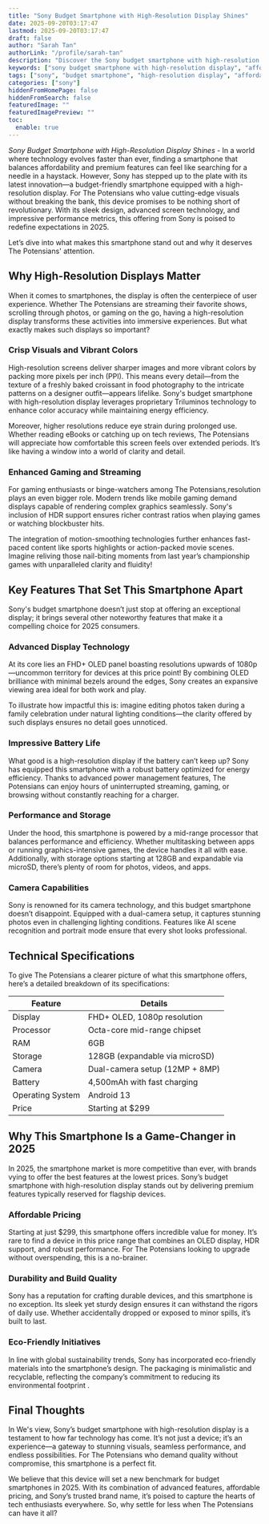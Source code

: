 ```yaml
---
title: "Sony Budget Smartphone with High-Resolution Display Shines"
date: 2025-09-20T03:17:47
lastmod: 2025-09-20T03:17:47
draft: false
author: "Sarah Tan"
authorLink: "/profile/sarah-tan"
description: "Discover the Sony budget smartphone with high-resolution display! Enjoy premium visuals, top features, and affordability in one sleek device."
keywords: ["sony budget smartphone with high-resolution display", "affordable sony smartphone 2025", "best high-resolution budget smartphone 2025"]
tags: ["sony", "budget smartphone", "high-resolution display", "affordable technology", "2025 smartphones"]
categories: ["sony"]
hiddenFromHomePage: false
hiddenFromSearch: false
featuredImage: ""
featuredImagePreview: ""
toc:
  enable: true
---
```



_Sony Budget Smartphone with High-Resolution Display Shines_ - In a world where technology evolves faster than ever, finding a smartphone that balances affordability and premium features can feel like sea​rching for a needle in a haystack. However, Sony has stepped up to the plate with its latest innovation—a budget-friendly smartphone equipped with a high-resolution display. For The Potensians who value cutting-edge visuals without breaking the bank, this device promises to be nothing short of revolutionary. With its sleek design, advanced screen technology, and impressive performance metrics, this offering from Sony is poised to redefine expectations in 2025.

Let’s dive into what makes this smartphone stand out and why it deserves The Potensians' attention.

## Why High-Resolution Displays Matter

When it comes to smartphones, the display is often the centerpiece of user experience. Whether The Potensians are streaming their favorite shows, scrolling through photos, or gaming on the go, having a high-resolution display transforms these activities into immersive experiences. But what exactly makes such displays so important?

### Crisp Visuals and Vibrant Colors

High-resolution screens deliver sharper images and more vibrant colors by packing more pixels per inch (PPI). This means every detail—from the texture of a freshly baked croissant in food photography to the intricate patterns on a designer outfit—appears lifelike. Sony's budget smartphone with high-resolution display leverages proprietary Triluminos technology to enhance color accuracy while maintaining energy efficiency.

Moreover, higher resolutions reduce eye strain during prolonged use. Whether reading eBooks or catching up on tech reviews, The Potensians will appreciate how comfortable this screen feels over extended periods. It’s like having a window into a world of clarity and detail.

### Enhanced Gaming and Streaming

For gaming enthusiasts or binge-watchers among The Potensians, ​resolution plays an even bigger role. Modern trends like mobile gaming demand displays capable of rendering complex graphics seamlessly. Sony's inclusion of HDR support ensures richer contrast ratios when playing games or watching blockbuster hits.

The integration of motion-smoothing technologies further enhances fast-paced content like sports highlights or action-packed movie scenes. Imagine reliving those nail-biting moments from last year’s championship games with unparalleled clarity and fluidity!

## Key Features That Set This Smartphone Apart

Sony's budget smartphone doesn’t just stop at offering an exceptional display; it brings several other noteworthy features that make it a compelling choice for 2025 consumers.

### Advanced Display Technology

At its core lies an FHD+ OLED panel boasting resolutions upwards of 1080p—uncommon territory for devices at this price point! By combining OLED brilliance with minimal bezels around the edges, Sony creates an expansive viewing area ideal for b​oth work and play.

To illustrate how impactful this is: imagine editing photos taken during a family celebration under natural lighting conditions—the clarity offered by such displays ensures no detail goes unnoticed.

### Impressive Battery Life

What good is a high-res​olution display if the battery can’t keep up? Sony has equipped this smartphone with a robust battery optimized for energy efficiency.  Thanks to advanced power management features, The Potensians can enjoy hours of uninterrupted streaming, gaming, or browsing without constantly reaching for a charger.

### Performance and Storage

Under the hood, this smartphone is powered by a mid-range processor that balances performance and efficiency. Whether multitasking between apps or running graphics-intensive games, the device handles it all with ease. Additionally, with storage options starting at 128GB and expandable via microSD, there’s plenty of room for photos, videos, and apps.

### Camera Capabilities

Sony is renowned for its camera technology, and this budget smartphone doesn’t disappoint. Equipped with a dual-camera setup, it captures stunning photos even in challenging lighting conditions. Features like AI scene recognition and portrait mode ensure that every shot looks professional.

## Technical Specifications

To give The Potensians a clearer picture of what this smartphone offers, here’s a detailed breakdown of its specifications:

<div class="table-responsive">
<table class="html-table">
<thead>
<tr>
<th>Feature</th>
<th>Details</th>
</tr>
</thead>
<tbody>
<tr>
<td>Display</td>
<td>FHD+ OLED, 1080p resolution</td>
</tr>
<tr>
<td>Processor</td>
<td>Octa-core mid-range chipset</td>
</tr>
<tr>
<td>RAM</td>
<td>6GB</td>
</tr>
<tr>
<td>Storage</td>
<td>128GB (expandable via microSD)</td>
</tr>
<tr>
<td>Camera</td>
<td>Dual-camera setup (12MP + 8MP)</td>
</tr>
<tr>
<td>Battery</td>
<td>4,500mAh with fast charging</td>
</tr>
<tr>
<td>Operating System</td>
<td>Android 13</td>
</tr>
<tr>
<td>Price</td>
<td>Starting at $299</td>
</tr>
</tbody>
</table>
</div>

## Why This Smartphone Is a Game-Changer in 2025

In 2025, the smartphone market is more competitive than ever, with brands vying to offer the best features at the lowest prices.  Sony’s budget smartphone with high-resolution display stands out by delivering premium features typically reserved for flagship devices.

### Affordable Pricing

Starting at just $299, this smartphone offers incredible value for money. It’s rare to find a device in this price range that combines an OLED display, HDR support, and robust performance. For The Potensians looking to upgrade without overspending, this is a no-brainer.

### Durability and Build Quality

Sony has a reputation for crafting durable devices, and this smartphone is no exception. Its sleek yet sturdy design ensures it can withstand the rigors of daily use. Whether accidentally dropped or exposed to minor spills, it’s built to last.

### Eco-Friendly Initiatives

In line with global sustainability trends, Sony has incorporated eco-friendly materials into the smartphone’s design. The packaging is minimalistic and recyclable, reflecting the company’s commitment to reducing its environmental footprint .

## Final Thoughts

In We's view, Sony’s budget smartphone with high-resolution display is a testament to how far technology has come. It’s not just a device; it’s an experience—a gateway to stunning visuals, seamless performance, and endless possibilities. For The Potensians who demand quality without compromise, this smartphone is a perfect fit.

We believe that this device will set a new benchmark for budget smartphones in 2025. With its combination of advanced features, affordable pricing, and Sony’s trusted brand name, it’s poised to capture the hearts of tech enthusiasts everywhere. So, why settle for less when The Potensians can have it all?
